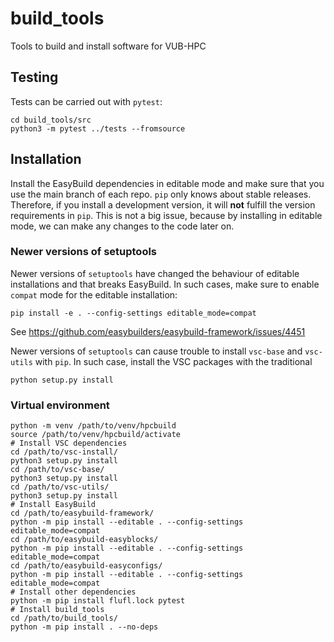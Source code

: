 # build_tools

Tools to build and install software for VUB-HPC

## Testing

Tests can be carried out with `pytest`:

```
cd build_tools/src
python3 -m pytest ../tests --fromsource
```

## Installation

Install the EasyBuild dependencies in editable mode and make sure that you use
the main branch of each repo. `pip` only knows about stable releases.
Therefore, if you install a development version, it will **not** fulfill the
version requirements in `pip`. This is not a big issue, because by installing
in editable mode, we can make any changes to the code later on.

### Newer versions of setuptools
Newer versions of `setuptools` have changed the behaviour of editable
installations and that breaks EasyBuild. In such cases, make sure to enable `compat` mode for the editable installation:

```
pip install -e . --config-settings editable_mode=compat
```
See https://github.com/easybuilders/easybuild-framework/issues/4451

Newer versions of `setuptools` can cause trouble to install `vsc-base` and `vsc-utils` with `pip`. In such case, install the VSC packages with the traditional

```
python setup.py install
```

### Virtual environment

```
python -m venv /path/to/venv/hpcbuild
source /path/to/venv/hpcbuild/activate
# Install VSC dependencies
cd /path/to/vsc-install/
python3 setup.py install
cd /path/to/vsc-base/
python3 setup.py install
cd /path/to/vsc-utils/
python3 setup.py install
# Install EasyBuild
cd /path/to/easybuild-framework/
python -m pip install --editable . --config-settings editable_mode=compat
cd /path/to/easybuild-easyblocks/
python -m pip install --editable . --config-settings editable_mode=compat
cd /path/to/easybuild-easyconfigs/
python -m pip install --editable . --config-settings editable_mode=compat
# Install other dependencies
python -m pip install flufl.lock pytest
# Install build_tools
cd /path/to/build_tools/
python -m pip install . --no-deps
```
